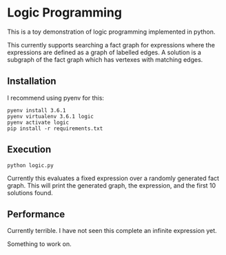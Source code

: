 Logic Programming
=================

This is a toy demonstration of logic programming implemented in python.

This currently supports searching a fact graph for expressions where the
expressions are defined as a graph of labelled edges. A solution is a subgraph
of the fact graph which has vertexes with matching edges.

Installation
------------

I recommend using pyenv for this:

```
pyenv install 3.6.1
pyenv virtualenv 3.6.1 logic
pyenv activate logic
pip install -r requirements.txt
```

Execution
---------

```
python logic.py
```

Currently this evaluates a fixed expression over a randomly generated fact graph.
This will print the generated graph, the expression, and the first 10 solutions found.

Performance
-----------

Currently terrible. I have not seen this complete an infinite expression yet.

Something to work on.
